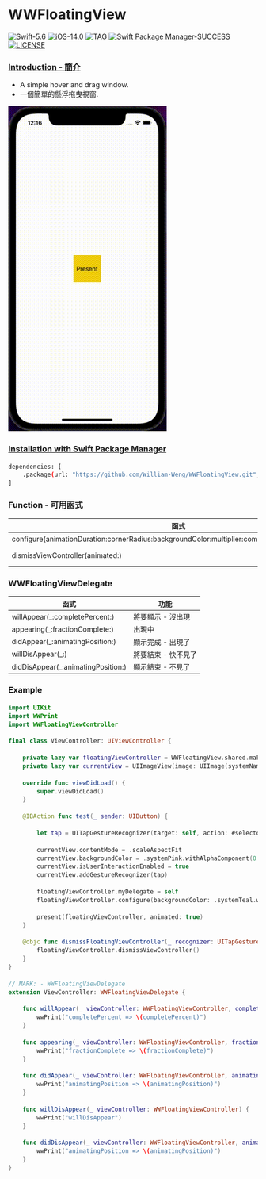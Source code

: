 # WWFloatingView

[![Swift-5.6](https://img.shields.io/badge/Swift-5.6-orange.svg?style=flat)](https://developer.apple.com/swift/) [![iOS-14.0](https://img.shields.io/badge/iOS-14.0-pink.svg?style=flat)](https://developer.apple.com/swift/) ![TAG](https://img.shields.io/github/v/tag/William-Weng/WWFloatingView) [![Swift Package Manager-SUCCESS](https://img.shields.io/badge/Swift_Package_Manager-SUCCESS-blue.svg?style=flat)](https://developer.apple.com/swift/) [![LICENSE](https://img.shields.io/badge/LICENSE-MIT-yellow.svg?style=flat)](https://developer.apple.com/swift/)

### [Introduction - 簡介](https://swiftpackageindex.com/William-Weng)
- A simple hover and drag window.
- 一個簡單的懸浮拖曳視窗.

![WWFloatingView](./Example.gif)

### [Installation with Swift Package Manager](https://medium.com/彼得潘的-swift-ios-app-開發問題解答集/使用-spm-安裝第三方套件-xcode-11-新功能-2c4ffcf85b4b)

```bash
dependencies: [
    .package(url: "https://github.com/William-Weng/WWFloatingView.git", .upToNextMajor(from: "1.2.0"))
]
```

### Function - 可用函式
|函式|功能|
|-|-|
|configure(animationDuration:cornerRadius:backgroundColor:multiplier:completePercent:currentView:)|參數設定|
|dismissViewController(animated:)|退出ViewController|

### WWFloatingViewDelegate
|函式|功能|
|-|-|
|willAppear(_:completePercent:)|將要顯示 - 沒出現|
|appearing(_:fractionComplete:)|出現中|
|didAppear(_:animatingPosition:)|顯示完成 - 出現了|
|willDisAppear(_:)|將要結束 - 快不見了|
|didDisAppear(_:animatingPosition:)|顯示結束 - 不見了|

### Example
```swift
import UIKit
import WWPrint
import WWFloatingViewController

final class ViewController: UIViewController {
    
    private lazy var floatingViewController = WWFloatingView.shared.maker()
    private lazy var currentView = UIImageView(image: UIImage(systemName: "scribble.variable"))

    override func viewDidLoad() {
        super.viewDidLoad()
    }
    
    @IBAction func test(_ sender: UIButton) {
        
        let tap = UITapGestureRecognizer(target: self, action: #selector(Self.dismissFloatingViewController(_:)))
        
        currentView.contentMode = .scaleAspectFit
        currentView.backgroundColor = .systemPink.withAlphaComponent(0.5)
        currentView.isUserInteractionEnabled = true
        currentView.addGestureRecognizer(tap)

        floatingViewController.myDelegate = self
        floatingViewController.configure(backgroundColor: .systemTeal.withAlphaComponent(0.5), multiplier: 0.8, completePercent: 0.5, currentView: currentView)
        
        present(floatingViewController, animated: true)
    }
    
    @objc func dismissFloatingViewController(_ recognizer: UITapGestureRecognizer) {
        floatingViewController.dismissViewController()
    }
}

// MARK: - WWFloatingViewDelegate
extension ViewController: WWFloatingViewDelegate {
    
    func willAppear(_ viewController: WWFloatingViewController, completePercent: CGFloat) {
        wwPrint("completePercent => \(completePercent)")
    }
    
    func appearing(_ viewController: WWFloatingViewController, fractionComplete: CGFloat) {
        wwPrint("fractionComplete => \(fractionComplete)")
    }
    
    func didAppear(_ viewController: WWFloatingViewController, animatingPosition: UIViewAnimatingPosition) {
        wwPrint("animatingPosition => \(animatingPosition)")
    }
    
    func willDisAppear(_ viewController: WWFloatingViewController) {
        wwPrint("willDisAppear")
    }

    func didDisAppear(_ viewController: WWFloatingViewController, animatingPosition: UIViewAnimatingPosition) {
        wwPrint("animatingPosition => \(animatingPosition)")
    }
}
```
